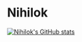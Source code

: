 # Nihilok

[![Nihilok's GitHub stats](https://github-readme-stats.vercel.app/api?username=nihilok)](https://github.com/anuraghazra/github-readme-stats)
